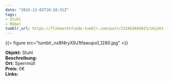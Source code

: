 ```yaml
---
date: "2015-11-02T10:18:31Z"
tags:
- Stuhl
- Möbel
tumblr_url: https://flohmarktfunde.tumblr.com/post/132463609023/objekt-stuhl-beschreibung-lorem-ipsum-ort
---
```

 {{< figure src="tumblr_nx8f4ryX9J1tfawupo1_1280.jpg" >}}  

**Objekt:** Stuhl  
**Beschreibung:**   
**Ort:** Sperrmüll  
**Preis:** 0€  
**Links:** 
